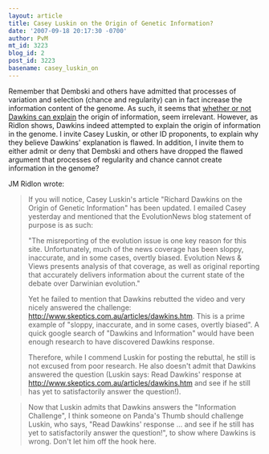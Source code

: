 ```yaml
---
layout: article
title: Casey Luskin on the Origin of Genetic Information?
date: '2007-09-18 20:17:30 -0700'
author: PvM
mt_id: 3223
blog_id: 2
post_id: 3223
basename: casey_luskin_on
---
```

Remember that Dembski and others have admitted that processes of variation and selection (chance and regularity) can in fact increase the information content of the genome. As such, it seems that [whether or not Dawkins can explain](http://www.evolutionnews.org/2007/09/richard_dawkins_on_the_origin.html) the origin of information, seem irrelevant. However, as Ridlon shows, Dawkins indeed attempted to explain the origin of information in the genome. I invite Casey Luskin, or other ID proponents, to explain why they believe Dawkins' explanation is flawed. In addition, I invite them to either admit or deny that Dembski and others have dropped the flawed argument that processes of regularity and chance cannot create information in the genome?

JM Ridlon wrote:

> If you will notice, Casey Luskin's article 
> "Richard Dawkins on the Origin of Genetic Information" has been updated. I emailed Casey yesterday and mentioned that the EvolutionNews blog statement of purpose is as such:
> 
> "The misreporting of the evolution issue is one key reason for this site. Unfortunately, much of the news coverage has been sloppy, inaccurate, and in some cases, overtly biased. Evolution News & Views presents analysis of that coverage, as well as original reporting that accurately delivers information about the current state of the debate over Darwinian evolution."
> 
> Yet he failed to mention that Dawkins rebutted the video and very nicely answered the challenge: http://www.skeptics.com.au/articles/dawkins.htm. This is a prime example of "sloppy, inaccurate, and in some cases, overtly biased". A quick google search of "Dawkins and Information" would have been enough research to have discovered Dawkins response.
> 
> Therefore, while I commend Luskin for posting the rebuttal, he still is not excused from poor research. He also doesn't admit that Dawkins answered the question (Luskin says: Read Dawkins' response at http://www.skeptics.com.au/articles/dawkins.htm and see if he still has yet to satisfactorily answer the question!).

> Now that Luskin admits that Dawkins answers the "Information Challenge", I think someone on Panda's Thumb should challenge Luskin, who says, "Read Dawkins' response ... and see if he still has yet to satisfactorily answer the question!", to show where Dawkins is wrong. Don't let him off the hook here.
